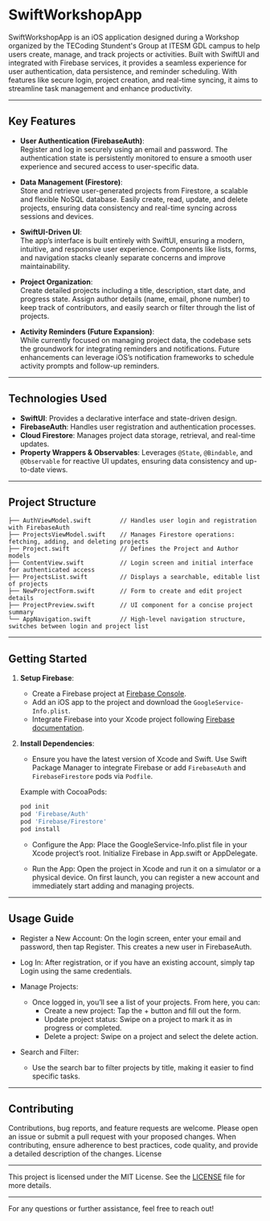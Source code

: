 # SwiftWorkshopApp

SwiftWorkshopApp is an iOS application designed during a Workshop organized by the TECoding Stundent's Group at ITESM GDL campus to help users create, manage, and track projects or activities. Built with SwiftUI and integrated with Firebase services, it provides a seamless experience for user authentication, data persistence, and reminder scheduling. With features like secure login, project creation, and real-time syncing, it aims to streamline task management and enhance productivity.

---

## Key Features

- **User Authentication (FirebaseAuth)**:  
  Register and log in securely using an email and password. The authentication state is persistently monitored to ensure a smooth user experience and secured access to user-specific data.

- **Data Management (Firestore)**:  
  Store and retrieve user-generated projects from Firestore, a scalable and flexible NoSQL database. Easily create, read, update, and delete projects, ensuring data consistency and real-time syncing across sessions and devices.

- **SwiftUI-Driven UI**:  
  The app’s interface is built entirely with SwiftUI, ensuring a modern, intuitive, and responsive user experience. Components like lists, forms, and navigation stacks cleanly separate concerns and improve maintainability.

- **Project Organization**:  
  Create detailed projects including a title, description, start date, and progress state. Assign author details (name, email, phone number) to keep track of contributors, and easily search or filter through the list of projects.

- **Activity Reminders (Future Expansion)**:  
  While currently focused on managing project data, the codebase sets the groundwork for integrating reminders and notifications. Future enhancements can leverage iOS’s notification frameworks to schedule activity prompts and follow-up reminders.

---

## Technologies Used

- **SwiftUI**: Provides a declarative interface and state-driven design.
- **FirebaseAuth**: Handles user registration and authentication processes.
- **Cloud Firestore**: Manages project data storage, retrieval, and real-time updates.
- **Property Wrappers & Observables**: Leverages `@State`, `@Bindable`, and `@Observable` for reactive UI updates, ensuring data consistency and up-to-date views.
  
---

## Project Structure

```
├── AuthViewModel.swift        // Handles user login and registration with FirebaseAuth
├── ProjectsViewModel.swift    // Manages Firestore operations: fetching, adding, and deleting projects
├── Project.swift              // Defines the Project and Author models
├── ContentView.swift          // Login screen and initial interface for authenticated access
├── ProjectsList.swift         // Displays a searchable, editable list of projects
├── NewProjectForm.swift       // Form to create and edit project details
├── ProjectPreview.swift       // UI component for a concise project summary
└── AppNavigation.swift        // High-level navigation structure, switches between login and project list
```

---

## Getting Started

1. **Setup Firebase**:  
   - Create a Firebase project at [Firebase Console](https://console.firebase.google.com/).
   - Add an iOS app to the project and download the `GoogleService-Info.plist`.
   - Integrate Firebase into your Xcode project following [Firebase documentation](https://firebase.google.com/docs/ios/setup).

2. **Install Dependencies**:  
   - Ensure you have the latest version of Xcode and Swift. Use Swift Package Manager to integrate Firebase or add `FirebaseAuth` and `FirebaseFirestore` pods via `Podfile`.

   Example with CocoaPods:
   ```bash
   pod init
   pod 'Firebase/Auth'
   pod 'Firebase/Firestore'
   pod install
   ```
   
    - Configure the App:
        Place the GoogleService-Info.plist file in your Xcode project’s root.
        Initialize Firebase in App.swift or AppDelegate.

    - Run the App:
    Open the project in Xcode and run it on a simulator or a physical device. On first launch, you can register a new account and immediately start adding and managing projects.

---

## Usage Guide

- Register a New Account:
    On the login screen, enter your email and password, then tap Register. This creates a new user in FirebaseAuth.

- Log In:
    After registration, or if you have an existing account, simply tap Login using the same credentials.

- Manage Projects:
    - Once logged in, you’ll see a list of your projects. From here, you can:
        - Create a new project: Tap the + button and fill out the form.
        - Update project status: Swipe on a project to mark it as in progress or completed.
        - Delete a project: Swipe on a project and select the delete action.

- Search and Filter:
    - Use the search bar to filter projects by title, making it easier to find specific tasks.

---

## Contributing

Contributions, bug reports, and feature requests are welcome. Please open an issue or submit a pull request with your proposed changes. When contributing, ensure adherence to best practices, code quality, and provide a detailed description of the changes.
License

---

This project is licensed under the MIT License. See the [LICENSE](LICENSE) file for more details.

---

For any questions or further assistance, feel free to reach out!
